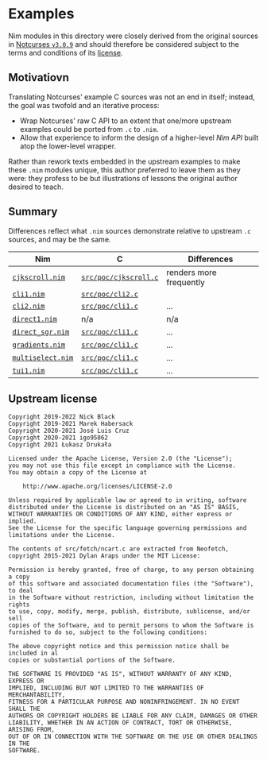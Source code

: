 # Examples

Nim modules in this directory were closely derived from the original sources in [Notcurses `v3.0.9`](https://github.com/dankamongmen/notcurses/tree/v3.0.9) and should therefore be considered subject to the terms and conditions of its [license](https://github.com/dankamongmen/notcurses/blob/v3.0.9/COPYRIGHT).

## Motivatiovn

Translating Notcurses' example C sources was not an end in itself; instead, the goal was twofold and an iterative process:
* Wrap Notcurses' raw C API to an extent that one/more upstream examples could be ported from `.c` to `.nim`.
* Allow that experience to inform the design of a higher-level *Nim API* built atop the lower-level wrapper.

Rather than rework texts embedded in the upstream examples to make these `.nim` modules unique, this author preferred to leave them as they were: they profess to be but illustrations of lessons the original author desired to teach.

## Summary

  Differences reflect what `.nim` sources demonstrate relative to upstream `.c` sources, and may be the same.

| Nim                                  | C                          | Differences             |
| ------------------------------------ | -------------------------- | ----------------------- |
| [`cjkscroll.nim`](cjkscroll.nim)     | [`src/poc/cjkscroll.c`][1] | renders more frequently |
| [`cli1.nim`](cli1.nim)               | [`src/poc/cli2.c`][2]      | |
| [`cli2.nim`](cli2.nim)               | [`src/poc/cli1.c`][3]      | ...                     |
| [`direct1.nim`](direct1.nim)         | n/a                        | n/a                     |
| [`direct_sgr.nim`](direct_sg.nim)    | [`src/poc/cli1.c`][5]      | ...                     |
| [`gradients.nim`](gradients.nim)     | [`src/poc/cli1.c`][6]      | ...                     |
| [`multiselect.nim`](multiselect.nim) | [`src/poc/cli1.c`][7]      | ...                     |
| [`tui1.nim`](tui1.nim)               | [`src/poc/cli1.c`][8]      | ...                     |

[1]: https://github.com/dankamongmen/notcurses/blob/v3.0.9/src/poc/cjkscroll.c
[2]: https://github.com/dankamongmen/notcurses/blob/v3.0.9/src/poc/cli2.c
[3]: https://github.com/dankamongmen/notcurses/blob/v3.0.9/src/poc/cli1.c
[4]: https://github.com/dankamongmen/notcurses/blob/v3.0.9/src/poc/...
[5]: https://github.com/dankamongmen/notcurses/blob/v3.0.9/src/poc/...
[6]: https://github.com/dankamongmen/notcurses/blob/v3.0.9/src/poc/...
[7]: https://github.com/dankamongmen/notcurses/blob/v3.0.9/src/poc/...
[8]: https://github.com/dankamongmen/notcurses/blob/v3.0.9/src/poc/...

## Upstream license

```text
Copyright 2019-2022 Nick Black
Copyright 2019-2021 Marek Habersack
Copyright 2020-2021 José Luis Cruz
Copyright 2020-2021 igo95862
Copyright 2021 Łukasz Drukała

Licensed under the Apache License, Version 2.0 (the "License");
you may not use this file except in compliance with the License.
You may obtain a copy of the License at

    http://www.apache.org/licenses/LICENSE-2.0

Unless required by applicable law or agreed to in writing, software
distributed under the License is distributed on an "AS IS" BASIS,
WITHOUT WARRANTIES OR CONDITIONS OF ANY KIND, either express or implied.
See the License for the specific language governing permissions and
limitations under the License.

The contents of src/fetch/ncart.c are extracted from Neofetch,
copyright 2015-2021 Dylan Araps under the MIT License:

Permission is hereby granted, free of charge, to any person obtaining a copy
of this software and associated documentation files (the "Software"), to deal
in the Software without restriction, including without limitation the rights
to use, copy, modify, merge, publish, distribute, sublicense, and/or sell
copies of the Software, and to permit persons to whom the Software is
furnished to do so, subject to the following conditions:

The above copyright notice and this permission notice shall be included in al
copies or substantial portions of the Software.

THE SOFTWARE IS PROVIDED "AS IS", WITHOUT WARRANTY OF ANY KIND, EXPRESS OR
IMPLIED, INCLUDING BUT NOT LIMITED TO THE WARRANTIES OF MERCHANTABILITY,
FITNESS FOR A PARTICULAR PURPOSE AND NONINFRINGEMENT. IN NO EVENT SHALL THE
AUTHORS OR COPYRIGHT HOLDERS BE LIABLE FOR ANY CLAIM, DAMAGES OR OTHER
LIABILITY, WHETHER IN AN ACTION OF CONTRACT, TORT OR OTHERWISE, ARISING FROM,
OUT OF OR IN CONNECTION WITH THE SOFTWARE OR THE USE OR OTHER DEALINGS IN THE
SOFTWARE.
```
